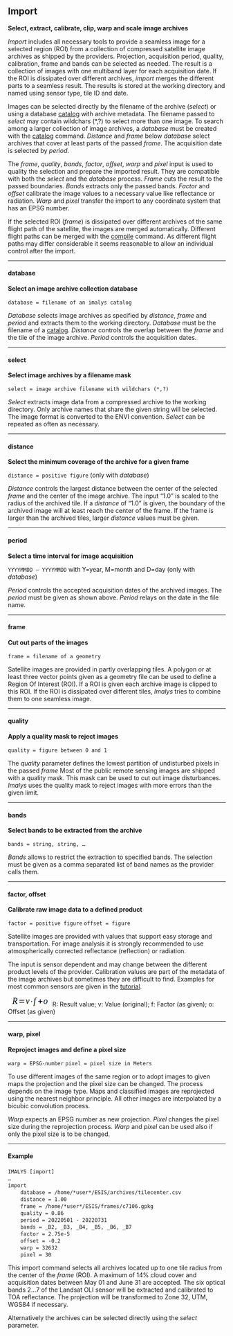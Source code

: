 ## Import	

**Select, extract, calibrate, clip, warp and scale image archives**

*Import* includes all necessary tools to provide a seamless image for a selected region (ROI) from a collection of compressed satellite image archives as shipped by the providers. Projection, acquisition period, quality, calibration, frame and bands can be selected as needed. The result is a collection of images with one multiband layer for each acquisition date. If the ROI is dissipated over different archives, *import* merges the different parts to a seamless result. The results is stored at the working directory and named using sensor type, tile ID and date. 

Images can be selected directly by the filename of the archive (*select*) or using a database [catalog](2_Catalog.md) with archive metadata. The filename passed to *select* may contain wildchars (*,?) to select more than one image. To search among a larger collection of image archives, a *database* must be created with the  [catalog](2_Catalog.md) command. *Distance* and *frame* below *database* select archives that cover at least parts of the passed *frame*. The acquisition date is selected by *period*.

The *frame*, *quality*, *bands*, *factor*, *offset*, *warp* and *pixel* input is used to quality the selection and prepare the imported result. They are compatible with both the *select* and the *database* process. *Frame* cuts the result to the passed boundaries. *Bands* extracts only the passed bands. *Factor* and *offset* calibrate the image values to a necessary value like reflectance or radiation. *Warp* and *pixel* transfer the import to any coordinate system that has an EPSG number.

If the selected ROI (*frame*) is dissipated over different archives of the same flight path of the satellite, the images are merged automatically. Different flight paths can be merged with the [compile](4_Compile.md) command. As different flight paths may differ considerable it seems reasonable to allow an individual control after the import.

------

#### database

**Select an image archive collection database**

`database = filename of an imalys catalog`

*Database* selects image archives as specified by *distance*, *frame* and *period* and extracts them to the working directory. *Database* must be the filename of a [catalog](2_Catalog.md). *Distance* controls the overlap between the *frame* and the tile of the image archive. *Period* controls the acquisition dates. 

------

#### select

**Select image archives by a filename mask**

`select = image archive filename with wildchars (*,?)`

*Select* extracts image data from a compressed archive to the working directory. Only archive names that share the given string will be selected. The image format is converted to the ENVI convention. *Select* can be repeated as often as necessary.

------

#### distance

**Select the minimum coverage of the archive for a given frame**

`distance = positive figure`	(only with *database*)

*Distance* controls the largest distance between the center of the selected *frame* and the center of the image archive. The input “1.0” is scaled to the radius of the archived tile. If a *distance* of “1.0” is given, the boundary of the archived image will at least reach the center of the frame. If the frame is larger than the archived tiles, larger *distance* values must be given.

------

#### period

**Select a time interval for image acquisition**

`YYYYMMDD – YYYYMMDD`	with Y=year, M=month and D=day	(only with *database*)

*Period* controls the accepted acquisition dates of the archived images. The *period* must be given as shown above. *Period* relays on the date in the file name.

------

#### frame

**Cut out parts of the images**

`frame = filename of a geometry`

Satellite images are provided in partly overlapping tiles. A polygon or at least three vector points given as a geometry file can be used to define a Region Of Interest (ROI). If a ROI is given each archive image is clipped to this ROI. If the ROI is dissipated over different tiles, *Imalys* tries to combine them to one seamless image.

------

#### quality

**Apply a quality mask to reject images**

`quality = figure between 0 and 1`

The *quality* parameter defines the lowest partition of undisturbed pixels in the passed *frame* Most of the public remote sensing images are shipped with a quality mask. This mask can be used to cut out image disturbances. *Imalys* uses the quality mask to reject images with more errors than the given limit.

------

#### bands

**Select bands to be extracted from the archive**

`bands = string, string, …`

*Bands* allows to restrict the extraction to specified bands. The selection must be given as a comma separated list of band names as the provider calls them.

------

#### factor, offset

**Calibrate raw image data to a defined product**

`factor = positive figure`
`offset = figure`

Satellite images are provided with values that support easy storage and transportation. For image analysis it is strongly recommended to use atmospherically corrected reflectance (reflection) or radiation. 

The input is sensor dependent and may change between the different product levels of the provider. Calibration values are part of the metadata of the image archives but sometimes they are difficult to find. Examples for most common sensors are given in the [tutorial](../tutorials).

​	![image-20240319141735792](3_factor-offset.png)	R: Result value; v: Value (original); f: Factor (as given); o: Offset (as given)

------

#### warp, pixel 

**Reproject images and define a pixel size**

`warp = EPSG-number`
`pixel = pixel size in Meters`

To use different images of the same region or to adopt images to given maps the projection and the pixel size can be changed. The process depends on the image type. Maps and classified images are reprojected using the nearest neighbor principle. All other images are interpolated by a bicubic convolution process.

*Warp* expects an EPSG number as new projection. *Pixel* changes the pixel size during the reprojection process. *Warp* and *pixel* can be used also if only the pixel size is to be changed. 

------

#### Example

```
IMALYS [import]
…
import
	database = /home/*user*/ESIS/archives/tilecenter.csv
	distance = 1.00
	frame = /home/*user*/ESIS/frames/c7106.gpkg
	quality = 0.86
	period = 20220501 - 20220731
	bands = _B2, _B3, _B4, _B5, _B6, _B7
	factor = 2.75e-5
	offset = -0.2
	warp = 32632
	pixel = 30
```

This import command selects all archives located up to one tile radius from the center of the *frame* (ROI). A maximum of 14% cloud cover and acquisition dates between May 01 and June 31 are accepted. The six optical bands 2…7 of the Landsat OLI sensor will be extracted and calibrated to TOA reflectance. The projection will be transformed to Zone 32, UTM, WGS84 if necessary. 

Alternatively the archives can be selected directly using the *select* parameter.